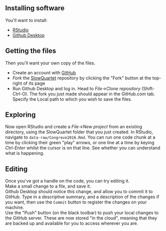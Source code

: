 
## Installing software

You'll want to install:

- [RStudio](https://www.rstudio.com/products/rstudio/download/)
- [Github Desktop](https://desktop.github.com/)

## Getting the files

Then you'll want your own copy of the files.

- Create an account with [GitHub](https://github.com/join)
- _Fork_ the [SlowQuartet](https://github.com/ms609/SlowQuartet) repository by clicking
  the "Fork" button at the top-right of its page
- Run Github Desktop and log in.  Head to _File→Clone repository_ (Shift-Ctrl-O).
  The fork you just made should appear in the GitHub.com tab.
  Specify the Local path to which you wish to save the files.
  
## Exploring

Now open RStudio and create a _File→New project_ from an existing directory,
using the SlowQuartet folder that you just created.  In RStudio, navigate to 
`data-raw/Congreve2016.Rmd`.  You can run one code chunk at a time by clicking 
their green "play" arrows, or one line at a time by keying _Ctrl-Enter_ whilst
the cursor is on that line.  See whether you can understand what is happening.

## Editing

Once you've got a handle on the code, you can try editing it.  
Make a small change to a file, and save it.  
Github Desktop should notice this change, and allow you to commit it to GitHub.
Type in a descriptive summary, and a description of the changes if you want, then
use the `Commit` button to register the changes on your machine.  
Use the "Push" button (on the black toolbar) to push your local changes to the 
GitHub server.  These are now stored "in the cloud", meaning that they are
backed up and available for you to access wherever you are.




